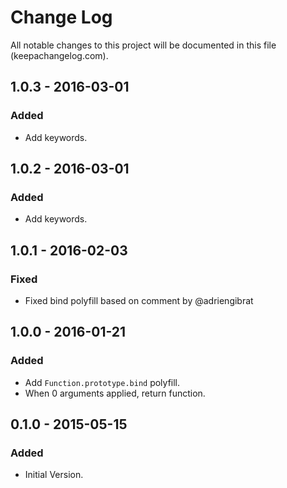 # Change Log
All notable changes to this project will be documented in this file (keepachangelog.com).

## 1.0.3 - 2016-03-01
### Added
- Add keywords.

## 1.0.2 - 2016-03-01
### Added
- Add keywords.

## 1.0.1 - 2016-02-03
### Fixed
- Fixed bind polyfill based on comment by @adriengibrat

## 1.0.0 - 2016-01-21
### Added
- Add `Function.prototype.bind` polyfill.
- When 0 arguments applied, return function.

## 0.1.0 - 2015-05-15
### Added
- Initial Version.
